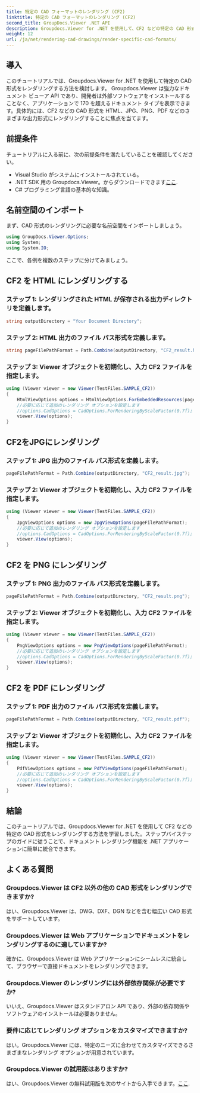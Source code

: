 ```yaml
---
title: 特定の CAD フォーマットのレンダリング (CF2)
linktitle: 特定の CAD フォーマットのレンダリング (CF2)
second_title: GroupDocs.Viewer .NET API
description: Groupdocs.Viewer for .NET を使用して、CF2 などの特定の CAD 形式を HTML、JPG、PNG、PDF にレンダリングする方法を学びます。
weight: 12
url: /ja/net/rendering-cad-drawings/render-specific-cad-formats/
---
```

## 導入
このチュートリアルでは、Groupdocs.Viewer for .NET を使用して特定の CAD 形式をレンダリングする方法を検討します。 Groupdocs.Viewer は強力なドキュメント ビューア API であり、開発者は外部ソフトウェアをインストールすることなく、アプリケーションで 170 を超えるドキュメント タイプを表示できます。具体的には、CF2 などの CAD 形式を HTML、JPG、PNG、PDF などのさまざまな出力形式にレンダリングすることに焦点を当てます。
## 前提条件
チュートリアルに入る前に、次の前提条件を満たしていることを確認してください。
- Visual Studio がシステムにインストールされている。
-  .NET SDK 用の Groupdocs.Viewer。からダウンロードできます[ここ](https://releases.groupdocs.com/viewer/net/).
- C# プログラミング言語の基本的な知識。
## 名前空間のインポート
まず、CAD 形式のレンダリングに必要な名前空間をインポートしましょう。
```csharp
using GroupDocs.Viewer.Options;
using System;
using System.IO;
```
ここで、各例を複数のステップに分けてみましょう。
## CF2 を HTML にレンダリングする
### ステップ 1: レンダリングされた HTML が保存される出力ディレクトリを定義します。
```csharp
string outputDirectory = "Your Document Directory";
```
### ステップ 2: HTML 出力のファイル パス形式を定義します。
```csharp
string pageFilePathFormat = Path.Combine(outputDirectory, "CF2_result.html");
```
### ステップ 3: Viewer オブジェクトを初期化し、入力 CF2 ファイルを指定します。
```csharp
using (Viewer viewer = new Viewer(TestFiles.SAMPLE_CF2))
{
    HtmlViewOptions options = HtmlViewOptions.ForEmbeddedResources(pageFilePathFormat);
    //必要に応じて追加のレンダリング オプションを設定します
    //options.CadOptions = CadOptions.ForRenderingByScaleFactor(0.7f);
    viewer.View(options);
}
```
## CF2をJPGにレンダリング
### ステップ 1: JPG 出力のファイル パス形式を定義します。
```csharp
pageFilePathFormat = Path.Combine(outputDirectory, "CF2_result.jpg");
```
### ステップ 2: Viewer オブジェクトを初期化し、入力 CF2 ファイルを指定します。
```csharp
using (Viewer viewer = new Viewer(TestFiles.SAMPLE_CF2))
{
    JpgViewOptions options = new JpgViewOptions(pageFilePathFormat);
    //必要に応じて追加のレンダリング オプションを設定します
    //options.CadOptions = CadOptions.ForRenderingByScaleFactor(0.7f);
    viewer.View(options);
}
```
## CF2 を PNG にレンダリング

### ステップ 1: PNG 出力のファイル パス形式を定義します。
```csharp
pageFilePathFormat = Path.Combine(outputDirectory, "CF2_result.png");
```
### ステップ 2: Viewer オブジェクトを初期化し、入力 CF2 ファイルを指定します。
```csharp
using (Viewer viewer = new Viewer(TestFiles.SAMPLE_CF2))
{
    PngViewOptions options = new PngViewOptions(pageFilePathFormat);
    //必要に応じて追加のレンダリング オプションを設定します
    //options.CadOptions = CadOptions.ForRenderingByScaleFactor(0.7f);
    viewer.View(options);
}
```
## CF2 を PDF にレンダリング
### ステップ 1: PDF 出力のファイル パス形式を定義します。
```csharp
pageFilePathFormat = Path.Combine(outputDirectory, "CF2_result.pdf");
```
### ステップ 2: Viewer オブジェクトを初期化し、入力 CF2 ファイルを指定します。
```csharp
using (Viewer viewer = new Viewer(TestFiles.SAMPLE_CF2))
{
    PdfViewOptions options = new PdfViewOptions(pageFilePathFormat);
    //必要に応じて追加のレンダリング オプションを設定します
    //options.CadOptions = CadOptions.ForRenderingByScaleFactor(0.7f);
    viewer.View(options);
}
```

## 結論
このチュートリアルでは、Groupdocs.Viewer for .NET を使用して CF2 などの特定の CAD 形式をレンダリングする方法を学習しました。ステップバイステップのガイドに従うことで、ドキュメント レンダリング機能を .NET アプリケーションに簡単に統合できます。
## よくある質問
### Groupdocs.Viewer は CF2 以外の他の CAD 形式をレンダリングできますか?
はい、Groupdocs.Viewer は、DWG、DXF、DGN などを含む幅広い CAD 形式をサポートしています。
### Groupdocs.Viewer は Web アプリケーションでドキュメントをレンダリングするのに適していますか?
確かに、Groupdocs.Viewer は Web アプリケーションにシームレスに統合して、ブラウザーで直接ドキュメントをレンダリングできます。
### Groupdocs.Viewer のレンダリングには外部依存関係が必要ですか?
いいえ、Groupdocs.Viewer はスタンドアロン API であり、外部の依存関係やソフトウェアのインストールは必要ありません。
### 要件に応じてレンダリング オプションをカスタマイズできますか?
はい。Groupdocs.Viewer には、特定のニーズに合わせてカスタマイズできるさまざまなレンダリング オプションが用意されています。
### Groupdocs.Viewer の試用版はありますか?
はい、Groupdocs.Viewer の無料試用版を次のサイトから入手できます。[ここ](https://releases.groupdocs.com/).